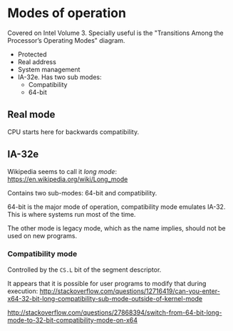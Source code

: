 # Modes of operation

Covered on Intel Volume 3. Specially useful is the "Transitions Among the Processor’s Operating Modes" diagram.

-   Protected
-   Real address
-   System management
-   IA-32e. Has two sub modes:
    - Compatibility
    - 64-bit

## Real mode

CPU starts here for backwards compatibility.

## IA-32e

Wikipedia seems to call it *long mode*: <https://en.wikipedia.org/wiki/Long_mode>

Contains two sub-modes: 64-bit and compatibility.

64-bit is the major mode of operation, compatibility mode emulates IA-32. This is where systems run most of the time.

The other mode is legacy mode, which as the name implies, should not be used on new programs.

### Compatibility mode

Controlled by the `CS.L` bit of the segment descriptor.

It appears that it is possible for user programs to modify that during execution: <http://stackoverflow.com/questions/12716419/can-you-enter-x64-32-bit-long-compatibility-sub-mode-outside-of-kernel-mode>

<http://stackoverflow.com/questions/27868394/switch-from-64-bit-long-mode-to-32-bit-compatibility-mode-on-x64>
